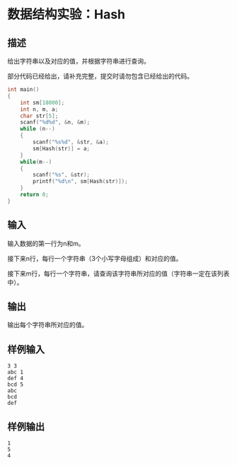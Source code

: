 # 数据结构实验：Hash

## 描述

给出字符串以及对应的值，并根据字符串进行查询。

部分代码已经给出，请补充完整，提交时请勿包含已经给出的代码。

```c
int main()
{
	int sm[18000];
	int n, m, a;
	char str[5];
	scanf("%d%d", &n, &m);
	while (n--)
	{
		scanf("%s%d", &str, &a);
		sm[Hash(str)] = a;
	}
	while(m--)
	{
		scanf("%s", &str);
		printf("%d\n", sm[Hash(str)]);
	}
	return 0;
}
```

## 输入

输入数据的第一行为n和m。

接下来n行，每行一个字符串（3个小写字母组成）和对应的值。

接下来m行，每行一个字符串，请查询该字符串所对应的值（字符串一定在该列表中）。

## 输出

输出每个字符串所对应的值。

## 样例输入

```
3 3
abc 1
def 4
bcd 5
abc
bcd
def
```

## 样例输出

```
1
5
4
```